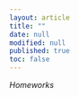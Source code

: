 ```yaml
---
layout: article
title: ""
date: null
modified: null
published: true
toc: false
---
```


*Homeworks*
<!---
Assignment | Date Posted | Due Date
---------- | ----------- | --------
[Homework 1](http://enee351.github.io/homeworks/hw1.pdf) | 02/08/16         | 02/17/16 11:59pm
[Homework 2](http://enee351.github.io/homeworks/hw2.pdf) | 03/07/16         | 03/21/16 11:59pm
[Homework 3](http://enee351.github.io/homeworks/hw3.pdf) | 03/24/16         | 04/04/16 11:59pm
[Homework 4](http://enee351.github.io/homeworks/hw4.pdf) | 04/19/16         | 04/25/16 11:59pm
[Homework 5](http://enee351.github.io/homeworks/hw5.pdf) | 05/04/16         | 05/11/16 11:59pm
-->


